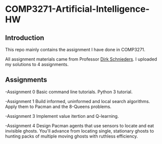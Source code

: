 # COMP3271-Artificial-Intelligence-HW

## Introduction

This repo mainly contains the assignment I have done in COMP3271.

All assignment materials came from Professor [Dirk Schnieders](https://i.cs.hku.hk/~sdirk/). I uploaded my solutions to 4 assignments.

## Assignments

-Assignment 0
Basic command line tutorials.
Python 3 tutorial.

-Assignment 1
Build informed, uninformed and local search algorithms.
Apply them to Pacman and the 8-Queens problems.

-Assignment 3
Implement value itertion and Q-learning.

-Assignment 4
Design Pacman agents that use sensors to locate and eat invisible ghosts. 
You'll advance from locating single, stationary ghosts to hunting packs of multiple moving ghosts with ruthless efficiency.